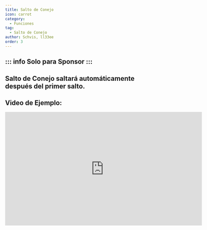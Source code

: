 ```yaml
---
title: Salto de Conejo
icon: carrot
category:
  - Funciones
tag:
  - Salto de Conejo
author: Schvis, ll33ee
order: 3
---
```

::: info Solo para Sponsor
:::
---
## Salto de Conejo saltará automáticamente después del primer salto.

## Video de Ejemplo:

<div class="iframe-container"><iframe width="640" height="369" src="https://www.youtube.com/embed/Gh2GX23E6dw?list=PL5eI1Tb64p56g27qfYk7VuFTz4FK6YrKa" title="Korepi - Bunnyhop (Sponsor)" frameborder="0" allow="accelerometer; autoplay; clipboard-write; encrypted-media; gyroscope; picture-in-picture; web-share" allowfullscreen></iframe></div>

